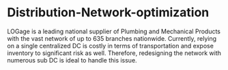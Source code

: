 # Distribution-Network-optimization
LOGage is a leading national supplier of Plumbing and Mechanical Products with the vast network of up to 635 branches nationwide. Currently, relying on a single centralized DC is costly in terms of transportation and expose inventory to significant risk as well. Therefore, redesigning the network with numerous sub DC is ideal to handle this issue.

